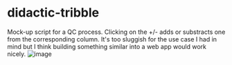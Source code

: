 # didactic-tribble
Mock-up script for a QC process. Clicking on the +/- adds or substracts one from the corresponding column.
It's too sluggish for the use case I had in mind but I think building something similar into a web app would work nicely.
![image](https://user-images.githubusercontent.com/59489581/164129666-554bbaec-65a7-4096-bf1f-6acfb4ef1c2b.png)
